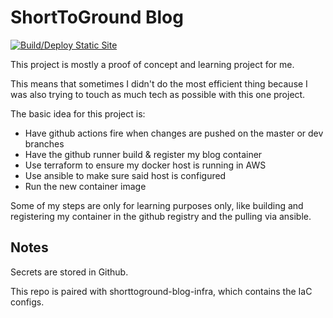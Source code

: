 # ShortToGround Blog
[![Build/Deploy Static Site](https://github.com/ShortToGround/shorttoground-blog/actions/workflows/github-actions.yml/badge.svg?branch=master)](https://github.com/ShortToGround/shorttoground-blog/actions/workflows/github-actions.yml)


This project is mostly a proof of concept and learning project for me.

This means that sometimes I didn't do the most efficient thing because I was also trying to touch as much tech as possible with this one project.

The basic idea for this project is:
* Have github actions fire when changes are pushed on the master or dev branches
* Have the github runner build & register my blog container
* Use terraform to ensure my docker host is running in AWS
* Use ansible to make sure said host is configured
* Run the new container image

Some of my steps are only for learning purposes only, like building and registering my container in the github registry and the pulling via ansible.

## Notes
Secrets are stored in Github.


This repo is paired with shorttoground-blog-infra, which contains the IaC configs.